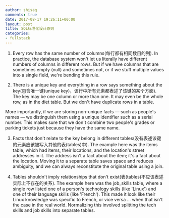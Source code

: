 ```yaml
---
author: shisaq
comments: true
date: 2017-08-17 19:26:11+00:00
layout: post
title: SQL标准化设计原则
categories:
- fullstack
---
```


1. Every row has the same number of columns(每行都有相同数目的列).
In practice, the database system won't let us literally have different numbers of columns in different rows. But if we have columns that are sometimes empty (null) and sometimes not, or if we stuff multiple values into a single field, we're bending this rule.

2. There is a unique key and everything in a row says something about the key(包含唯一键(unique key)，该行中所有元素都表述了该键的某个方面).
The key may be one column or more than one. It may even be the whole row, as in the diet table. But we don't have duplicate rows in a table.

More importantly, if we are storing non-unique facts — such as people's names — we distinguish them using a unique identifier such as a serial number. This makes sure that we don't combine two people's grades or parking tickets just because they have the same name.

3. Facts that don't relate to the key belong in different tables(没有表述该键的元素应该被写入其他的表(tables)中).
The example here was the items table, which had items, their locations, and the location's street addresses in it. The address isn't a fact about the item; it's a fact about the location. Moving it to a separate table saves space and reduces ambiguity, and we can always reconstitute the original table using a join.

4. Tables shouldn't imply relationships that don't exist(表(tables)不应该表述实际上不存在的关系).
The example here was the job_skills table, where a single row listed one of a person's technology skills (like 'Linux') and one of their language skills (like 'French'). This made it look like their Linux knowledge was specific to French, or vice versa ... when that isn't the case in the real world. Normalizing this involved splitting the tech skills and job skills into separate tables.
